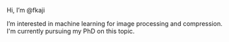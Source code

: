 Hi, I’m @fkaji

I’m interested in machine learning for image processing and compression. I'm currently pursuing my PhD on this topic. 
